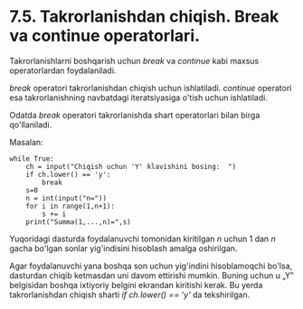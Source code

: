 # 7.5. Takrorlanishdan chiqish. Break va continue operatorlari.

Takrorlanishlarni boshqarish uchun _break_ va _continue_ kabi maxsus operatorlardan foydalaniladi.&#x20;

_break_ operatori takrorlanishdan chiqish uchun ishlatiladi. _continue_ operatori esa takrorlanishning navbatdagi iteratsiyasiga o'tish uchun ishlatiladi.&#x20;

Odatda _break_ operatori takrorlanishda shart operatorlari bilan birga qo'llaniladi.

Masalan:&#x20;

```
while True:
    ch = input("Chiqish uchun 'Y' klavishini bosing:  ")
    if ch.lower() == 'y':
        break
    s=0
    n = int(input("n="))
    for i in range(1,n+1):
        s += i
    print("Summa(1,...,n)=",s)
```

Yuqoridagi dasturda foydalanuvchi tomonidan kiritilgan  _n_ uchun 1 dan _n_ gacha bo'lgan sonlar yig'indisini hisoblash amalga oshirilgan.&#x20;

Agar foydalanuvchi yana boshqa son uchun yig'indini hisoblamoqchi bo'lsa, dasturdan chiqib ketmasdan uni davom ettirishi mumkin. Buning uchun u „Y‟ belgisidan boshqa ixtiyoriy belgini ekrandan kiritishi kerak. Bu yerda takrorlanishdan chiqish sharti  _if ch.lower() == 'y'_ da tekshirilgan.
